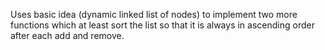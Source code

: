 Uses basic idea (dynamic linked list of nodes) to implement two more functions which 
at least sort the list so that it is always in ascending order after each add and remove.
